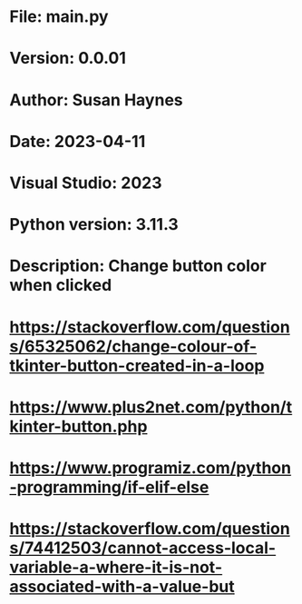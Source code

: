 # File:     main.py
# Version:  0.0.01
# Author:   Susan Haynes
# Date: 2023-04-11
# Visual Studio: 2023
# Python version: 3.11.3

# Description: Change button color when clicked

# https://stackoverflow.com/questions/65325062/change-colour-of-tkinter-button-created-in-a-loop
# https://www.plus2net.com/python/tkinter-button.php
# https://www.programiz.com/python-programming/if-elif-else
# https://stackoverflow.com/questions/74412503/cannot-access-local-variable-a-where-it-is-not-associated-with-a-value-but

